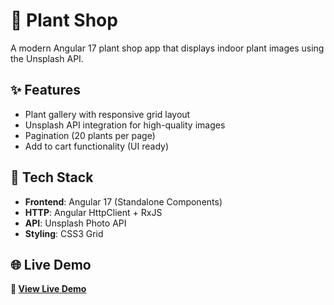 # 🌱 Plant Shop

A modern Angular 17 plant shop app that displays indoor plant images using the Unsplash API.

## ✨ Features
- Plant gallery with responsive grid layout
- Unsplash API integration for high-quality images
- Pagination (20 plants per page)
- Add to cart functionality (UI ready)

## 🚀 Tech Stack
- **Frontend**: Angular 17 (Standalone Components)
- **HTTP**: Angular HttpClient + RxJS
- **API**: Unsplash Photo API
- **Styling**: CSS3 Grid

## 🌐 Live Demo
**🚀 [View Live Demo]()**
